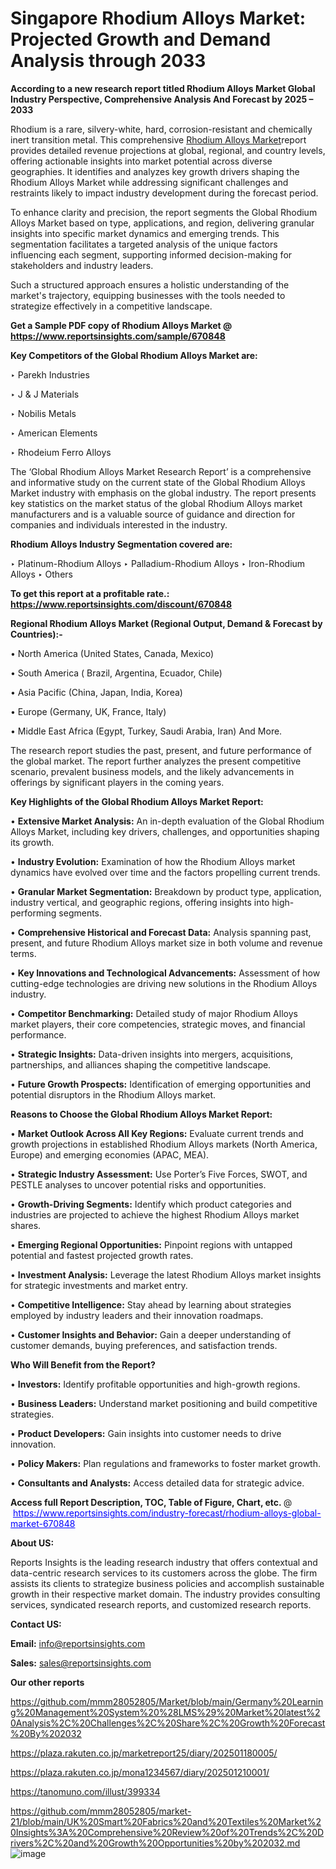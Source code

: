# Singapore Rhodium Alloys Market: Projected Growth and Demand Analysis through 2033

<strong>According to a new research report titled Rhodium Alloys Market Global Industry Perspective, Comprehensive Analysis And Forecast by 2025 – 2033</strong>

Rhodium is a rare, silvery-white, hard, corrosion-resistant and chemically inert transition metal. This comprehensive <a href=https://www.reportsinsights.com/sample/670848>Rhodium Alloys Market</a>report provides detailed revenue projections at global, regional, and country levels, offering actionable insights into market potential across diverse geographies. It identifies and analyzes key growth drivers shaping the Rhodium Alloys Market while addressing significant challenges and restraints likely to impact industry development during the forecast period.

To enhance clarity and precision, the report segments the Global Rhodium Alloys Market based on type, applications, and region, delivering granular insights into specific market dynamics and emerging trends. This segmentation facilitates a targeted analysis of the unique factors influencing each segment, supporting informed decision-making for stakeholders and industry leaders.

Such a structured approach ensures a holistic understanding of the market's trajectory, equipping businesses with the tools needed to strategize effectively in a competitive landscape.

<strong>Get a Sample PDF copy of Rhodium Alloys Market </strong><strong>@<a href=https://www.reportsinsights.com/sample/670848 style=color:#0000ff;> https://www.reportsinsights.com/sample/670848</a></strong></font>

<strong>Key Competitors of the Global Rhodium Alloys Market are:</strong>

‣ Parekh Industries

‣ J & J Materials

‣ Nobilis Metals

‣ American Elements

‣ Rhodeium Ferro Alloys

The ‘Global Rhodium Alloys Market Research Report’ is a comprehensive and informative study on the current state of the Global Rhodium Alloys Market industry with emphasis on the global industry. The report presents key statistics on the market status of the global Rhodium Alloys market manufacturers and is a valuable source of guidance and direction for companies and individuals interested in the industry.

<strong>Rhodium Alloys Industry Segmentation covered are:</strong>

‣ Platinum-Rhodium Alloys
‣ Palladium-Rhodium Alloys
‣ Iron-Rhodium Alloys
‣ Others

<strong>To get this report at a profitable rate.: <a href=https://www.reportsinsights.com/discount/670848 style=color:#0000ff;>https://www.reportsinsights.com/discount/670848</a></strong></font>

<strong>Regional Rhodium Alloys Market (Regional Output, Demand &amp; Forecast by Countries):-</strong>

• North America (United States, Canada, Mexico)

• South America ( Brazil, Argentina, Ecuador, Chile)

• Asia Pacific (China, Japan, India, Korea)

• Europe (Germany, UK, France, Italy)

• Middle East Africa (Egypt, Turkey, Saudi Arabia, Iran) And More.

The research report studies the past, present, and future performance of the global market. The report further analyzes the present competitive scenario, prevalent business models, and the likely advancements in offerings by significant players in the coming years.

<strong>Key Highlights of the Global Rhodium Alloys Market Report:</strong>

• <strong>Extensive Market Analysis:</strong> An in-depth evaluation of the Global Rhodium Alloys Market, including key drivers, challenges, and opportunities shaping its growth.

• <strong>Industry Evolution:</strong> Examination of how the Rhodium Alloys market dynamics have evolved over time and the factors propelling current trends.

• <strong>Granular Market Segmentation:</strong> Breakdown by product type, application, industry vertical, and geographic regions, offering insights into high-performing segments.

• <strong>Comprehensive Historical and Forecast Data:</strong> Analysis spanning past, present, and future Rhodium Alloys market size in both volume and revenue terms.

• <strong>Key Innovations and Technological Advancements:</strong> Assessment of how cutting-edge technologies are driving new solutions in the Rhodium Alloys industry.

• <strong>Competitor Benchmarking:</strong> Detailed study of major Rhodium Alloys market players, their core competencies, strategic moves, and financial performance.

• <strong>Strategic Insights:</strong> Data-driven insights into mergers, acquisitions, partnerships, and alliances shaping the competitive landscape.

• <strong>Future Growth Prospects:</strong> Identification of emerging opportunities and potential disruptors in the Rhodium Alloys market.

<strong>Reasons to Choose the Global Rhodium Alloys Market Report:</strong>

• <strong>Market Outlook Across All Key Regions:</strong> Evaluate current trends and growth projections in established Rhodium Alloys markets (North America, Europe) and emerging economies (APAC, MEA).

• <strong>Strategic Industry Assessment:</strong> Use Porter’s Five Forces, SWOT, and PESTLE analyses to uncover potential risks and opportunities.

• <strong>Growth-Driving Segments:</strong> Identify which product categories and industries are projected to achieve the highest Rhodium Alloys market shares.

• <strong>Emerging Regional Opportunities:</strong> Pinpoint regions with untapped potential and fastest projected growth rates.

• <strong>Investment Analysis:</strong> Leverage the latest Rhodium Alloys market insights for strategic investments and market entry.

• <strong>Competitive Intelligence:</strong> Stay ahead by learning about strategies employed by industry leaders and their innovation roadmaps.

• <strong>Customer Insights and Behavior:</strong> Gain a deeper understanding of customer demands, buying preferences, and satisfaction trends.

<strong>Who Will Benefit from the Report?</strong>

• <strong>Investors:</strong> Identify profitable opportunities and high-growth regions.

• <strong>Business Leaders:</strong> Understand market positioning and build competitive strategies.

• <strong>Product Developers:</strong> Gain insights into customer needs to drive innovation.

• <strong>Policy Makers:</strong> Plan regulations and frameworks to foster market growth.

• <strong>Consultants and Analysts:</strong> Access detailed data for strategic advice.
</ul>
<strong>Access full Report Description, TOC, Table of Figure, Chart, etc. </strong>@  <a href=https://www.reportsinsights.com/industry-forecast/rhodium-alloys-global-market-670848 style=color:#0000ff;>https://www.reportsinsights.com/industry-forecast/rhodium-alloys-global-market-670848</a></font>

<strong><strong>About US</strong>:</strong>

Reports Insights is the leading research industry that offers contextual and data-centric research services to its customers across the globe. The firm assists its clients to strategize business policies and accomplish sustainable growth in their respective market domain. The industry provides consulting services, syndicated research reports, and customized research reports.

<strong>Contact US:</strong>

<p class=""""><b>Email:</b> <a href=mailto:info@reportsinsights.com>info@reportsinsights.com</a></p>
<p class=""""><b>Sales:</b> <a href=mailto:sales@reportsinsights.com>sales@reportsinsights.com</a></p>

<strong>Our other reports</strong>

<a href=https://github.com/mmm28052805/Market/blob/main/Germany%20Learning%20Management%20System%20%28LMS%29%20Market%20latest%20Analysis%2C%20Challenges%2C%20Share%2C%20Growth%20Forecast%20By%202032>https://github.com/mmm28052805/Market/blob/main/Germany%20Learning%20Management%20System%20%28LMS%29%20Market%20latest%20Analysis%2C%20Challenges%2C%20Share%2C%20Growth%20Forecast%20By%202032</a>

<a href=https://plaza.rakuten.co.jp/marketreport25/diary/202501180005/>https://plaza.rakuten.co.jp/marketreport25/diary/202501180005/</a>

<a href=https://plaza.rakuten.co.jp/mona1234567/diary/202501210001/>https://plaza.rakuten.co.jp/mona1234567/diary/202501210001/</a>

<a href=https://tanomuno.com/illust/399334>https://tanomuno.com/illust/399334</a>

<a href=https://github.com/mmm28052805/market-21/blob/main/UK%20Smart%20Fabrics%20and%20Textiles%20Market%20Insights%3A%20Comprehensive%20Review%20of%20Trends%2C%20Drivers%2C%20and%20Growth%20Opportunities%20by%202032.md>https://github.com/mmm28052805/market-21/blob/main/UK%20Smart%20Fabrics%20and%20Textiles%20Market%20Insights%3A%20Comprehensive%20Review%20of%20Trends%2C%20Drivers%2C%20and%20Growth%20Opportunities%20by%202032.md</a>
![image](https://github.com/user-attachments/assets/f1d01cbc-9600-47a2-a522-2bd27968a331)
